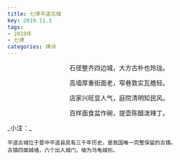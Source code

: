 ```yaml
---
title: 七律平遥古城
key: 2019.11.1
tags: 
- 2019年 
- 七律
categories: 律诗
---
```


<p align="center">石径整齐四边城，大方古朴也玲珑。
</p>
<p align="center">高墙厚重街面老，窄巷敦实瓦檐轻。
</p>
<p align="center">店家兴旺显人气，庭院清明知民风。
</p>
<p align="center">百样面食盆作碗，提壶陈醋泼辣丁。
</p>
_小注：_

```
平遥古城位于晋中平遥县具有三千年历史，是我国唯一完整保留的古镇。
古镇四面城墙，六个出入城门，喻为乌龟城形。
```